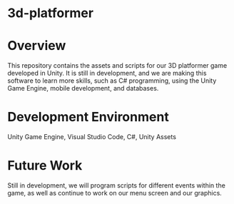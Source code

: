 # 3d-platformer

# Overview

This repository contains the assets and scripts for our 3D platformer game developed in Unity. It is still in development, and we are making this software to learn more skills, such as C# programming, using the Unity Game Engine, mobile development, and databases.

# Development Environment

Unity Game Engine, Visual Studio Code, C#, Unity Assets

# Future Work

Still in development, we will program scripts for different events within the game, as well as continue to work on our menu screen and our graphics.
